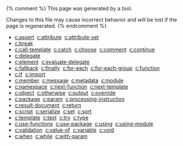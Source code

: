 
{% comment %}
This page was generated by a tool.

Changes to this file may cause incorrect behavior and will be lost if
the page is regenerated.
{% endcomment %}

- [c:assert](../c/assert.html) &nbsp;[c:attribute](../c/attribute.html) &nbsp;[c:attribute-set](../c/attribute-set.html)
- [c:break](../c/break.html)
- [c:call-template](../c/call-template.html) &nbsp;[c:catch](../c/catch.html) &nbsp;[c:choose](../c/choose.html) &nbsp;[c:comment](../c/comment.html) &nbsp;[c:continue](../c/continue.html)
- [c:delegate](../c/delegate.html)
- [c:element](../c/element.html) &nbsp;[c:evaluate-delegate](../c/evaluate-delegate.html)
- [c:fallback](../c/fallback.html) &nbsp;[c:finally](../c/finally.html) &nbsp;[c:for-each](../c/for-each.html) &nbsp;[c:for-each-group](../c/for-each-group.html) &nbsp;[c:function](../c/function.html)
- [c:if](../c/if.html) &nbsp;[c:import](../c/import.html)
- [c:member](../c/member.html) &nbsp;[c:message](../c/message.html) &nbsp;[c:metadata](../c/metadata.html) &nbsp;[c:module](../c/module.html)
- [c:namespace](../c/namespace.html) &nbsp;[c:next-function](../c/next-function.html) &nbsp;[c:next-template](../c/next-template.html)
- [c:object](../c/object.html) &nbsp;[c:otherwise](../c/otherwise.html) &nbsp;[c:output](../c/output.html) &nbsp;[c:override](../c/override.html)
- [c:package](../c/package.html) &nbsp;[c:param](../c/param.html) &nbsp;[c:processing-instruction](../c/processing-instruction.html)
- [c:result-document](../c/result-document.html) &nbsp;[c:return](../c/return.html)
- [c:script](../c/script.html) &nbsp;[c:serialize](../c/serialize.html) &nbsp;[c:set](../c/set.html) &nbsp;[c:sort](../c/sort.html)
- [c:template](../c/template.html) &nbsp;[c:text](../c/text.html) &nbsp;[c:try](../c/try.html) &nbsp;[c:type](../c/type.html)
- [c:use-functions](../c/use-functions.html) &nbsp;[c:use-package](../c/use-package.html) &nbsp;[c:using](../c/using.html) &nbsp;[c:using-module](../c/using-module.html)
- [c:validation](../c/validation.html) &nbsp;[c:value-of](../c/value-of.html) &nbsp;[c:variable](../c/variable.html) &nbsp;[c:void](../c/void.html)
- [c:when](../c/when.html) &nbsp;[c:while](../c/while.html) &nbsp;[c:with-param](../c/with-param.html)
